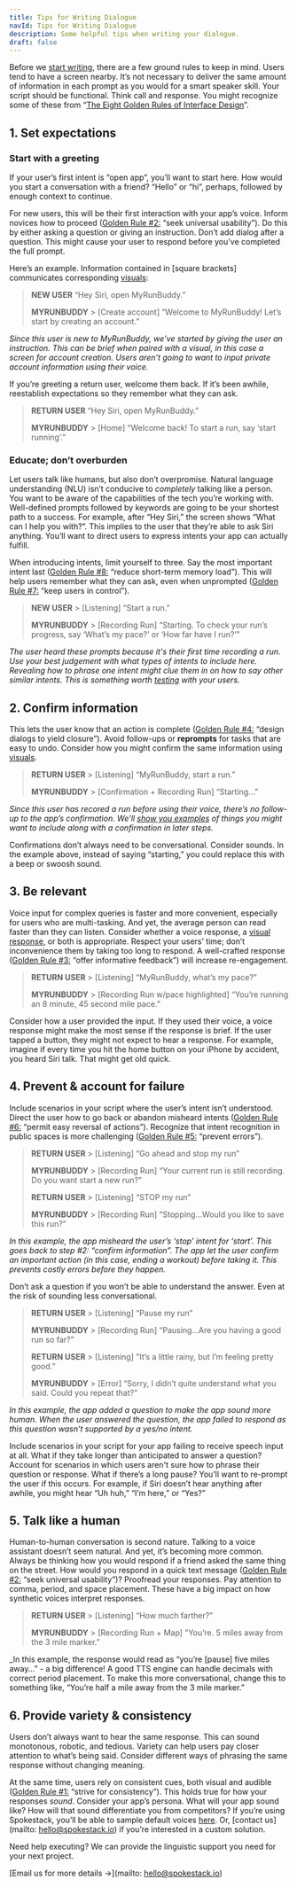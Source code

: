 ```yaml
---
title: Tips for Writing Dialogue
navId: Tips for Writing Dialogue
description: Some helpful tips when writing your dialogue.
draft: false
---
```


Before we [start writing](/docs/Design/script-storyboard-responses), there are a few ground rules to keep in mind. Users tend to have a screen nearby. It’s not necessary to deliver the same amount of information in each prompt as you would for a smart speaker skill. Your script should be functional. Think call and response. You might recognize some of these from “[The Eight Golden Rules of Interface Design](https://www.cs.umd.edu/users/ben/goldenrules.html)”.

## 1. Set expectations

### Start with a greeting

If your user’s first intent is “open app”, you’ll want to start here. How would you start a conversation with a friend? “Hello” or “hi”, perhaps, followed by enough context to continue.

For new users, this will be their first interaction with your app’s voice. Inform novices how to proceed ([Golden Rule #2:](https://www.cs.umd.edu/users/ben/goldenrules.html) “seek universal usability”). Do this by either asking a question or giving an instruction. Don’t add dialog after a question. This might cause your user to respond before you’ve completed the full prompt.

Here’s an example. Information contained in [square brackets] communicates corresponding [visuals](/docs/Design/tips-for-designing-visual-output):

> **NEW USER**
> “Hey Siri, open MyRunBuddy.”
>
> **MYRUNBUDDY** > [Create account] “Welcome to MyRunBuddy! Let’s start by creating an account.”

_Since this user is new to MyRunBuddy, we’ve started by giving the user an instruction. This can be brief when paired with a visual, in this case a screen for account creation. Users aren’t going to want to input private account information using their voice._

If you’re greeting a return user, welcome them back. If it’s been awhile, reestablish expectations so they remember what they can ask.

> **RETURN USER**
> “Hey Siri, open MyRunBuddy.”
>
> **MYRUNBUDDY** > [Home] “Welcome back! To start a run, say ‘start running’.”

### Educate; don’t overburden

Let users talk like humans, but also don’t overpromise. Natural language understanding (NLU) isn’t conducive to _completely_ talking like a person. You want to be aware of the capabilities of the tech you’re working with. Well-defined prompts followed by keywords are going to be your shortest path to a success. For example, after “Hey Siri,” the screen shows “What can I help you with?”. This implies to the user that they’re able to ask Siri anything. You’ll want to direct users to express intents your app can actually fulfill.

When introducing intents, limit yourself to three. Say the most important intent last ([Golden Rule #8:](https://www.cs.umd.edu/users/ben/goldenrules.html) “reduce short-term memory load”). This will help users remember what they can ask, even when unprompted ([Golden Rule #7:](https://www.cs.umd.edu/users/ben/goldenrules.html) “keep users in control”).

> **NEW USER** > [Listening] “Start a run.”
>
> **MYRUNBUDDY** > [Recording Run] “Starting. To check your run’s progress, say ‘What’s my pace?’ or ‘How far have I run?’”

_The user heard these prompts because it's their first time recording a run. Use your best judgement with what types of intents to include here. Revealing how to phrase one intent might clue them in on how to say other similar intents. This is something worth [testing](/dos/design/test-with-real-people/user-testing) with your users._

## 2. Confirm information

This lets the user know that an action is complete ([Golden Rule #4:](https://www.cs.umd.edu/users/ben/goldenrules.html) “design dialogs to yield closure”). Avoid follow-ups or **reprompts** for tasks that are easy to undo. Consider how you might confirm the same information using [visuals](/docs/Design/tips-for-designing-visual-output).

> **RETURN USER** > [Listening] “MyRunBuddy, start a run.”
>
> **MYRUNBUDDY** > [Confirmation + Recording Run] “Starting…”

_Since this user has recored a run before using their voice, there’s no follow-up to the app’s confirmation. We’ll [show you examples](/docs/Design/tips-for-designing-visual-output) of things you might want to include along with a confirmation in later steps._

Confirmations don’t always need to be conversational. Consider sounds. In the example above, instead of saying “starting,” you could replace this with a beep or swoosh sound.

## 3. Be relevant

Voice input for complex queries is faster and more convenient, especially for users who are multi-tasking. And yet, the average person can read faster than they can listen. Consider whether a voice response, a [visual response](/docs/Design/tips-for-designing-visual-output), or both is appropriate. Respect your users’ time; don’t inconvenience them by taking too long to respond. A well-crafted response ([Golden Rule #3:](https://www.cs.umd.edu/users/ben/goldenrules.html) “offer informative feedback”) will increase re-engagement.

> **RETURN USER** > [Listening] “MyRunBuddy, what’s my pace?”
>
> **MYRUNBUDDY** > [Recording Run w/pace highlighted] “You’re running an 8 minute, 45 second mile pace.”

Consider how a user provided the input. If they used their voice, a voice response might make the most sense if the response is brief. If the user tapped a button, they might not expect to hear a response. For example, imagine if every time you hit the home button on your iPhone by accident, you heard Siri talk. That might get old quick.

## 4. Prevent & account for failure

Include scenarios in your script where the user’s intent isn’t understood. Direct the user how to go back or abandon misheard intents ([Golden Rule #6:](https://www.cs.umd.edu/users/ben/goldenrules.html) “permit easy reversal of actions”). Recognize that intent recognition in public spaces is more challenging ([Golden Rule #5:](https://www.cs.umd.edu/users/ben/goldenrules.html) “prevent errors”).

> **RETURN USER** > [Listening] “Go ahead and stop my run”
>
> **MYRUNBUDDY** > [Recording Run] “Your current run is still recording. Do you want start a new run?”
>
> **RETURN USER** > [Listening] “STOP my run”
>
> **MYRUNBUDDY** > [Recording Run] “Stopping…Would you like to save this run?”

_In this example, the app misheard the user’s ‘stop’ intent for ‘start’. This goes back to step #2: “confirm information”. The app let the user confirm an important action (in this case, ending a workout) before taking it. This prevents costly errors before they happen._

Don’t ask a question if you won’t be able to understand the answer. Even at the risk of sounding less conversational.

> **RETURN USER** > [Listening] “Pause my run”
>
> **MYRUNBUDDY** > [Recording Run] “Pausing…Are you having a good run so far?”
>
> **RETURN USER** > [Listening] "It’s a little rainy, but I’m feeling pretty good.”
>
> **MYRUNBUDDY** > [Error] “Sorry, I didn’t quite understand what you said. Could you repeat that?”

_In this example, the app added a question to make the app sound more human. When the user answered the question, the app failed to respond as this question wasn’t supported by a yes/no intent._

Include scenarios in your script for your app failing to receive speech input at all. What if they take longer than anticipated to answer a question? Account for scenarios in which users aren't sure how to phrase their question or response. What if there’s a long pause? You’ll want to re-prompt the user if this occurs. For example, if Siri doesn’t hear anything after awhile, you might hear “Uh huh,” “I’m here,” or “Yes?”

## 5. Talk like a human

Human-to-human conversation is second nature. Talking to a voice assistant doesn’t seem natural. And yet, it’s becoming more common. Always be thinking how you would respond if a friend asked the same thing on the street. How would you respond in a quick text message ([Golden Rule #2:](https://www.cs.umd.edu/users/ben/goldenrules.html) “seek universal usability”)? Proofread your responses. Pay attention to comma, period, and space placement. These have a big impact on how synthetic voices interpret responses.

> **RETURN USER** > [Listening] “How much farther?”
>
> **MYRUNBUDDY** > [Recording Run + Map] "You’re. 5 miles away from the 3 mile marker.”

_In this example, the response would read as “you’re [pause] five miles away…” - a big difference!  A good TTS engine can handle decimals with correct period placement. To make this more conversational, change this to something like, “You’re half a mile away from the 3 mile marker.”

## 6. Provide variety & consistency

Users don’t always want to hear the same response. This can sound monotonous, robotic, and tedious. Variety can help users pay closer attention to what’s being said. Consider different ways of phrasing the same response without changing meaning.

At the same time, users rely on consistent cues, both visual and audible ([Golden Rule #1:](https://www.cs.umd.edu/users/ben/goldenrules.html) “strive for consistency”). This holds true for how your responses _sound_. Consider your app’s persona. What will your app sound like? How will that sound differentiate you from competitors? If you’re using Spokestack, you’ll be able to sample default voices [here](https://labs.spokestack.io/). Or, [contact us](mailto: hello@spokestack.io) if you’re interested in a custom solution.

Need help executing? We can provide the linguistic support you need for your next project.

[Email us for more details →](mailto: hello@spokestack.io)
